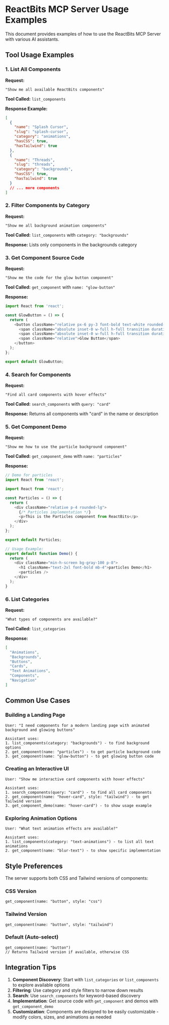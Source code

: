 # ReactBits MCP Server Usage Examples

This document provides examples of how to use the ReactBits MCP Server with various AI assistants.

## Tool Usage Examples

### 1. List All Components

**Request:**
```
"Show me all available ReactBits components"
```

**Tool Called:** `list_components`

**Response Example:**
```json
[
  {
    "name": "Splash Cursor",
    "slug": "splash-cursor",
    "category": "animations",
    "hasCSS": true,
    "hasTailwind": true
  },
  {
    "name": "Threads",
    "slug": "threads",
    "category": "backgrounds",
    "hasCSS": true,
    "hasTailwind": true
  }
  // ... more components
]
```

### 2. Filter Components by Category

**Request:**
```
"Show me all background animation components"
```

**Tool Called:** `list_components` with `category: "backgrounds"`

**Response:** Lists only components in the backgrounds category

### 3. Get Component Source Code

**Request:**
```
"Show me the code for the glow button component"
```

**Tool Called:** `get_component` with `name: "glow-button"`

**Response:**
```javascript
import React from 'react';

const GlowButton = () => {
  return (
    <button className="relative px-6 py-3 font-bold text-white rounded-lg group">
      <span className="absolute inset-0 w-full h-full transition duration-300 transform -translate-x-1 -translate-y-1 bg-purple-800 ease opacity-80 group-hover:translate-x-0 group-hover:translate-y-0"></span>
      <span className="absolute inset-0 w-full h-full transition duration-300 transform translate-x-1 translate-y-1 bg-pink-800 ease opacity-80 group-hover:translate-x-0 group-hover:translate-y-0 mix-blend-screen"></span>
      <span className="relative">Glow Button</span>
    </button>
  );
};

export default GlowButton;
```

### 4. Search for Components

**Request:**
```
"Find all card components with hover effects"
```

**Tool Called:** `search_components` with `query: "card"`

**Response:** Returns all components with "card" in the name or description

### 5. Get Component Demo

**Request:**
```
"Show me how to use the particle background component"
```

**Tool Called:** `get_component_demo` with `name: "particles"`

**Response:**
```javascript
// Demo for particles
import React from 'react';

import React from 'react';

const Particles = () => {
  return (
    <div className="relative p-4 rounded-lg">
      {/* Particles implementation */}
      <p>This is the Particles component from ReactBits</p>
    </div>
  );
};

export default Particles;

// Usage Example:
export default function Demo() {
  return (
    <div className="min-h-screen bg-gray-100 p-8">
      <h1 className="text-2xl font-bold mb-4">particles Demo</h1>
      <particles />
    </div>
  );
}
```

### 6. List Categories

**Request:**
```
"What types of components are available?"
```

**Tool Called:** `list_categories`

**Response:**
```json
[
  "Animations",
  "Backgrounds", 
  "Buttons",
  "Cards",
  "Text Animations",
  "Components",
  "Navigation"
]
```

## Common Use Cases

### Building a Landing Page

```
User: "I need components for a modern landing page with animated background and glowing buttons"

Assistant uses:
1. list_components(category: "backgrounds") - to find background options
2. get_component(name: "particles") - to get particle background code
3. get_component(name: "glow-button") - to get glowing button code
```

### Creating an Interactive UI

```
User: "Show me interactive card components with hover effects"

Assistant uses:
1. search_components(query: "card") - to find all card components
2. get_component(name: "hover-card", style: "tailwind") - to get Tailwind version
3. get_component_demo(name: "hover-card") - to show usage example
```

### Exploring Animation Options

```
User: "What text animation effects are available?"

Assistant uses:
1. list_components(category: "text-animations") - to list all text animations
2. get_component(name: "blur-text") - to show specific implementation
```

## Style Preferences

The server supports both CSS and Tailwind versions of components:

### CSS Version
```
get_component(name: "button", style: "css")
```

### Tailwind Version
```
get_component(name: "button", style: "tailwind")
```

### Default (Auto-select)
```
get_component(name: "button")
// Returns Tailwind version if available, otherwise CSS
```

## Integration Tips

1. **Component Discovery**: Start with `list_categories` or `list_components` to explore available options
2. **Filtering**: Use category and style filters to narrow down results
3. **Search**: Use `search_components` for keyword-based discovery
4. **Implementation**: Get source code with `get_component` and demos with `get_component_demo`
5. **Customization**: Components are designed to be easily customizable - modify colors, sizes, and animations as needed